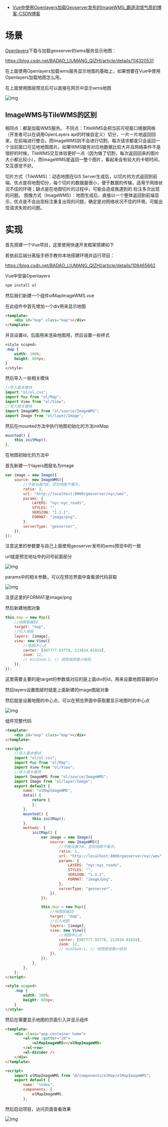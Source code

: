 - [Vue中使用Openlayers加载Geoserver发布的ImageWMS_霸道流氓气质的博客-CSDN博客](https://blog.csdn.net/BADAO_LIUMANG_QIZHI/article/details/115867709)

# 场景

[Openlayers](https://so.csdn.net/so/search?q=Openlayers&spm=1001.2101.3001.7020)下载与加载geoserver的wms服务显示地图：

https://blog.csdn.net/BADAO_LIUMANG_QIZHI/article/details/114320531

在上面使用Openlayers加载wms服务显示地图的基础上，如果想要在Vue中使用Openlayers加载地图怎么用。

在上面使用图层预览后可以直接在网页中显示wms地图

 

![img](https://img-blog.csdnimg.cn/20210419163534470.jpg?x-oss-process=image/watermark,type_ZmFuZ3poZW5naGVpdGk,shadow_10,text_aHR0cHM6Ly9ibG9nLmNzZG4ubmV0L0JBREFPX0xJVU1BTkdfUUlaSEk=,size_16,color_FFFFFF,t_70)

## ImageWMS与TileWMS的区别

相同点：都是加载WMS服务。
不同点：TitleWMS会把当前可视窗口根据网格（开发者可以在调用OpenLayers api的时候自定义）切分，一片一片地返回回来，在前端进行整合。而ImageWMS则不会进行切割，每次请求都是只会返回一个当前窗口可见地地图图片。如果WMS服务对应地数据比较大并且网络条件不是很好的时候，TileWMS交互体验更好一点（因为做了切割，每次返回回来的图片大小都比较小），而ImageWMS是返回一整个图片，看起来会有较大的卡顿时间，交互感觉不好。

切片方式（TileWMS）：动态地图在GIS Server生成后，以切片的方式返回到前端，优点是将地图切分，每个切片的数据量很小，便于数据的传输，适用于网络状况不佳的环境；缺点是在地图切片的过程中，可能会造成我遇到的 标注多次出现的问题。
图像方式（ImageWMS）：地图生成后，直接以一个整体返回到前端显示，优点是不会出现标注重复出现的问题，确定是对网络状况不佳的环境，可能出现请求失败的问题。

# 实现

首先搭建一个Vue项目，这里使用快速开发框架搭建如下

若依前后端分离版手把手教你本地搭建环境并运行项目：

https://blog.csdn.net/BADAO_LIUMANG_QIZHI/article/details/108465662

Vue中安装Openlayers

```css
npm install ol
```

然后我们新建一个组件olMapImageWMS.vue

在此组件中首先增加一个div用来显示地图

```html
<template>
    <div id="map" class="map"></div>
</template>
```

并且设置id，后面用来渲染地图用，然后设置一些样式

```css
<style scoped>
.map {
    width: 100%;
    height: 800px;
}
</style>
```

然后导入一些相关模块

```javascript
//导入基本模块
import "ol/ol.css";
import Map from "ol/Map";
import View from "ol/View";
//导入相关模块
import ImageWMS from "ol/source/ImageWMS";
import Image from "ol/layer/Image";
```

然后在mounted方法中执行地图初始化的方法initMap

```javascript
mounted() {
    this.initMap();
},
```

在地图初始化的方法中

首先新建一个layers图层名为image

```js
var image = new Image({
    source: new ImageWMS({
        //不能设置为0，否则地图不展示。
        ratio: 1,
        url: "http://localhost:8000/geoserver/nyc/wms",
        params: {
            LAYERS: "nyc:nyc_roads",
            STYLES: "",
            VERSION: "1.1.1",
            FORMAT: "image/png",
        },
        serverType: "geoserver",
    }),
});
```

注意这里的参数要与自己上面使用geoserver发布的wms预览中的一致

url就是预览地址中的问号前面部分

 

![img](https://img-blog.csdnimg.cn/20210419163751839.jpg?x-oss-process=image/watermark,type_ZmFuZ3poZW5naGVpdGk,shadow_10,text_aHR0cHM6Ly9ibG9nLmNzZG4ubmV0L0JBREFPX0xJVU1BTkdfUUlaSEk=,size_16,color_FFFFFF,t_70)

params中的相关参数，可以在预览界面中查看源代码获取

 

![img](https://img-blog.csdnimg.cn/20210419163759829.jpg?x-oss-process=image/watermark,type_ZmFuZ3poZW5naGVpdGk,shadow_10,text_aHR0cHM6Ly9ibG9nLmNzZG4ubmV0L0JBREFPX0xJVU1BTkdfUUlaSEk=,size_16,color_FFFFFF,t_70)

注意这里的FORMAT是image/png

然后新建地图对象

```javascript
this.map = new Map({
    //地图容器ID
    target: "map",
    //引入地图
    layers: [image],
    view: new View({
        //地图中心点
        center: [987777.93778, 213834.81024],
        zoom: 12,
        // minZoom:1, // 地图缩放最小级别
    }),
});
```

这里需要主要的是target的参数值对应的是上面div的id，用来设置地图容器的id

然后layers设置图层时就是上面新建的image图层对象

然后就是设置地图的中心点，可以在预览界面中获取要显示地图时的中心点

 

![img](https://img-blog.csdnimg.cn/2021041916381317.jpg?x-oss-process=image/watermark,type_ZmFuZ3poZW5naGVpdGk,shadow_10,text_aHR0cHM6Ly9ibG9nLmNzZG4ubmV0L0JBREFPX0xJVU1BTkdfUUlaSEk=,size_16,color_FFFFFF,t_70)

组件完整代码

```html
<template>
    <div id="map" class="map"></div>
</template>

<script>
    //导入基本模块
    import "ol/ol.css";
    import Map from "ol/Map";
    import View from "ol/View";
    //导入相关模块
    import ImageWMS from "ol/source/ImageWMS";
    import Image from "ol/layer/Image";
    export default {
        name: "olMapImageWMS",
        data() {
            return {
            };
        },
        mounted() {
            this.initMap();
        },
        methods: {
            initMap() {
                var image = new Image({
                    source: new ImageWMS({
                        //不能设置为0，否则地图不展示。
                        ratio: 1,
                        url: "http://localhost:8000/geoserver/nyc/wms",
                        params: {
                            LAYERS: "nyc:nyc_roads",
                            STYLES: "",
                            VERSION: "1.1.1",
                            FORMAT: "image/png",
                        },
                        serverType: "geoserver",
                    }),
                });

                this.map = new Map({
                    //地图容器ID
                    target: "map",
                    //引入地图
                    layers: [image],
                    view: new View({
                        //地图中心点
                        center: [987777.93778, 213834.81024],
                        zoom: 12,
                        // minZoom:1, // 地图缩放最小级别
                    }),
                });
            },
        },
    };
</script>

<style scoped>
    .map {
        width: 100%;
        height: 800px;
    }
</style>
```

然后在需要显示地图的页面引入并显示组件

```html
<template>
    <div class="app-container home">
        <el-row :gutter="20">
            <olMapImageWMS></olMapImageWMS>
        </el-row>
        <el-divider />
    </div>
</template>

<script>
    import olMapImageWMS from "@/components/olMap/olMapImageWMS";
    export default {
        name: "index",
        components: {
            olMapImageWMS,
        },
```

然后启动项目，访问页面查看效果

 

![img](https://img-blog.csdnimg.cn/20210419163844937.jpg?x-oss-process=image/watermark,type_ZmFuZ3poZW5naGVpdGk,shadow_10,text_aHR0cHM6Ly9ibG9nLmNzZG4ubmV0L0JBREFPX0xJVU1BTkdfUUlaSEk=,size_16,color_FFFFFF,t_70)

 